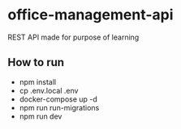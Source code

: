 # office-management-api

REST API made for purpose of learning

## How to run
- npm install
- cp .env.local .env
- docker-compose up -d
- npm run run-migrations
- npm run dev
